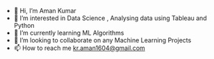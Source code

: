 - 👋 Hi, I’m Aman Kumar
- 👀 I’m interested in Data Science , Analysing data using Tableau and Python
- 🌱 I’m currently learning  ML Algorithms
- 💞️ I’m looking to collaborate on any Machine Learning Projects
- 📫 How to reach me  kr.aman1604@gmail.com

<!---
FALCAOAMAN/FALCAOAMAN is a ✨ special ✨ repository because its `README.md` (this file) appears on your GitHub profile.
You can click the Preview link to take a look at your changes.
--->
